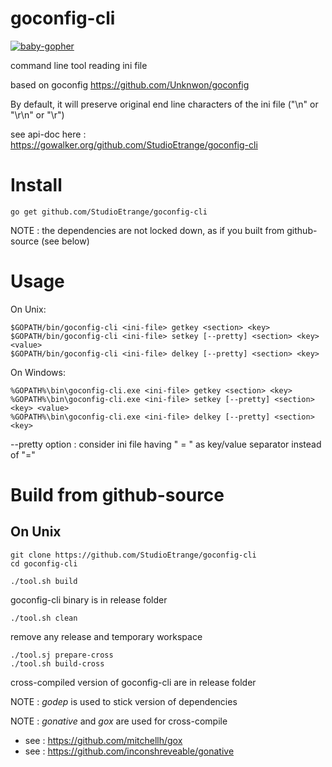 # goconfig-cli

[![baby-gopher](https://raw.github.com/drnic/babygopher-site/gh-pages/images/babygopher-logo-small.png)](http://www.babygopher.org)

command line tool reading ini file

based on goconfig https://github.com/Unknwon/goconfig

By default, it will preserve original end line characters of the ini file ("\n" or "\r\n" or "\r")

see api-doc here : https://gowalker.org/github.com/StudioEtrange/goconfig-cli

# Install

	go get github.com/StudioEtrange/goconfig-cli

NOTE : the dependencies are not locked down, as if you built from github-source (see below)

# Usage

On Unix:


	$GOPATH/bin/goconfig-cli <ini-file> getkey <section> <key>
	$GOPATH/bin/goconfig-cli <ini-file> setkey [--pretty] <section> <key> <value>
	$GOPATH/bin/goconfig-cli <ini-file> delkey [--pretty] <section> <key> 


On Windows:

	%GOPATH%\bin\goconfig-cli.exe <ini-file> getkey <section> <key>
	%GOPATH%\bin\goconfig-cli.exe <ini-file> setkey [--pretty] <section> <key> <value>
	%GOPATH%\bin\goconfig-cli.exe <ini-file> delkey [--pretty] <section> <key>

--pretty option : consider ini file having " = " as key/value separator instead of "="


# Build from github-source


## On Unix

	git clone https://github.com/StudioEtrange/goconfig-cli
	cd goconfig-cli

	./tool.sh build

goconfig-cli binary is in release folder

	./tool.sh clean

remove any release and temporary workspace

	./tool.sj prepare-cross
	./tool.sh build-cross

cross-compiled version of goconfig-cli are in release folder

NOTE : _godep_ is used to stick version of dependencies

NOTE : _gonative_ and _gox_ are used for cross-compile
* see : https://github.com/mitchellh/gox
* see : https://github.com/inconshreveable/gonative
